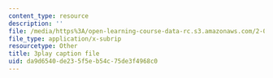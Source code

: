 ```yaml
---
content_type: resource
description: ''
file: /media/https%3A/open-learning-course-data-rc.s3.amazonaws.com/2-003sc-engineering-dynamics-fall-2011/da9d6540de235f5eb54c75de3f4968c0_mB_rrEN_Ltc.vtt
file_type: application/x-subrip
resourcetype: Other
title: 3play caption file
uid: da9d6540-de23-5f5e-b54c-75de3f4968c0
---
```

